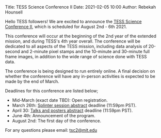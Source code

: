 Title: TESS Science Conference II
Date: 2021-02-05 10:00
Author: Rebekah Hounsell

Hello TESS followers! We are excited to announce the [TESS Science Conference II](https://tsc.mit.edu/2021/), which is scheduled for August 2nd - 6th 2021.

This conference will occur at the beginning of the 2nd year of the extended mission, and during TESS's 4th year overall. The conference will be dedicated to all aspects of the TESS mission, including data analysis of 20-second and 2-minute pixel stamps and the 10-minute and 30-minute full frame images, in addition to the wide range of science done with TESS data.

The conference is being designed to run entirely online. A final decision on whether the conference will have any in-person activities is expected to be made by the end of March.

Deadlines for this conference are listed below;

- Mid-March (exact date TBD): Open registration.
- March 26th: [Splinter session abstract](tinyurl.com/TSC2SplinterSubmission) deadline (11:59pm PST).
- April 30: [Talks and posters abstract](tinyurl.com/TSC2AbstractSubmission) deadline (11:59pm PST).
- June 4th: Announcement of the program.
- August 2nd: The first day of the conference.

For any questions please email: tsc2@mit.edu

